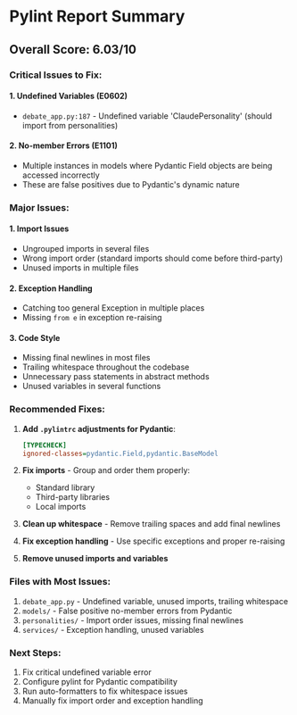 # Pylint Report Summary

## Overall Score: 6.03/10

### Critical Issues to Fix:

#### 1. **Undefined Variables (E0602)**
- `debate_app.py:187` - Undefined variable 'ClaudePersonality' (should import from personalities)

#### 2. **No-member Errors (E1101)** 
- Multiple instances in models where Pydantic Field objects are being accessed incorrectly
- These are false positives due to Pydantic's dynamic nature

### Major Issues:

#### 1. **Import Issues**
- Ungrouped imports in several files
- Wrong import order (standard imports should come before third-party)
- Unused imports in multiple files

#### 2. **Exception Handling**
- Catching too general Exception in multiple places
- Missing `from e` in exception re-raising

#### 3. **Code Style**
- Missing final newlines in most files
- Trailing whitespace throughout the codebase
- Unnecessary pass statements in abstract methods
- Unused variables in several functions

### Recommended Fixes:

1. **Add `.pylintrc` adjustments for Pydantic**:
   ```ini
   [TYPECHECK]
   ignored-classes=pydantic.Field,pydantic.BaseModel
   ```

2. **Fix imports** - Group and order them properly:
   - Standard library
   - Third-party libraries  
   - Local imports

3. **Clean up whitespace** - Remove trailing spaces and add final newlines

4. **Fix exception handling** - Use specific exceptions and proper re-raising

5. **Remove unused imports and variables**

### Files with Most Issues:
1. `debate_app.py` - Undefined variable, unused imports, trailing whitespace
2. `models/` - False positive no-member errors from Pydantic
3. `personalities/` - Import order issues, missing final newlines
4. `services/` - Exception handling, unused variables

### Next Steps:
1. Fix critical undefined variable error
2. Configure pylint for Pydantic compatibility
3. Run auto-formatters to fix whitespace issues
4. Manually fix import order and exception handling